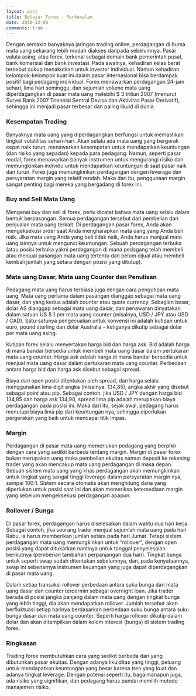 ```yaml
---
layout: post
title: Belajar Forex - Perkenalan
date: 2018-12-08
comments: true
---
```

Dengan semakin banyaknya jaringan trading online, perdagangan di bursa mata uang sekarang lebih mudah diakses daripada sebelumnya. Pasar valuta asing, atau forex, terkenal sebagai domain bank pemerintah pusat, bank komersial dan bank investasi. Pada awalnya, kehadiran kelas berat tersebut cukup menakutkan untuk investor individual. Namun kehadiran kelompok-kelompok kuat ini dalam pasar internasional bisa berdampak positif bagi pedagang individual. Forex menawarkan perdagangan 24-jam sehari, lima hari seminggu, dan sejumlah volume mata uang diperdagangkan di pasar mata uang melebihi $ 3 triliun 2007 (menurut Survei Bank 2007 Triennial Sentral Devisa dan Aktivitas Pasar Derivatif), sehingga ini menjadi pasar terbesar dan paling likuid di dunia.

### Kesempatan Trading

Banyaknya mata uang yang diperdagangkan berfungsi untuk memastikan tingkat volatilitas sehari-hari. Akan selalu ada mata uang yang bergerak cepat naik turun, menawarkan kesempatan untuk mendapatkan keuntungan (dan risiko yang sepadan) kepada para pedagang. Namun, seperti pasar modal, forex menawarkan banyak instrumen untuk mengurangi risiko dan memungkinkan individu untuk mendapatkan keuntungan di saat pasar naik dan turun. Forex juga memungkinkan perdagangan dengan leverage dan persyaratan margin yang relatif rendah. Maka dari itu,  penggunaan margin sangat penting bagi mereka yang bergadang di forex ini.

### Buy and Sell Mata Uang

Mengenai buy dan sell di forex, perlu dicatat bahwa mata uang selalu dalam bentuk berpasangan. Semua perdagangan tersebut dari pembelian dan penjualan mata uang terkait. Di perdagangan pasar forex, Anda akan mengeksekusi order saat Anda mengharapkan mata uang yang Anda beli naik. Jika mata uang Anda yang beli tidak naik, Anda harus menjual mata uang lainnya untuk mengunci keuntungan. Sebuah perdagangan terbuka (atau posisi terbuka yakni perdagangan di mana pedagang telah membeli atau menjual pasangan mata uang tertentu dan belum dijual atau membeli kembali jumlah yang setara dengan posisi yang ditutup).

 

### Mata uang Dasar, Mata uang Counter dan Penulisan

Pedagang mata uang harus terbiasa juga dengan cara pengutipan mata uang. Mata uang pertama dalam pasangan dianggap sebagai mata uang dasar, dan yang kedua adalah counter atau quote currency. Sebagian besar, dolar AS dianggap sebagai mata uang dasar, dan penawaran dinyatakan dalam satuan US $ 1 per mata uang counter (misalnya, USD / JPY atau USD / CAD). Satu-satunya pengecualian untuk konvensi ini adalah kutipan untuk euro, pound sterling dan dolar Australia – ketiganya dikutip sebagai dolar per mata uang asing.

 

Kutipan forex selalu menyertakan harga bid dan harga ask. Bid adalah harga di mana bandar bersedia untuk membeli mata uang dasar dalam pertukaran mata uang counter. Harga ask adalah harga di mana bandar bersedia untuk menjual mata uang dasar dalam pertukaran mata uang counter. Perbedaan antara harga bid dan harga ask disebut sebagai spread.

 

Biaya dari open posisi ditentukan oleh spread, dan harga selalu menggunakan lima digit angka (misalnya, 134,85), angka akhir yang disebut sebagai point atau pip. Sebagai contoh, jika USD / JPY dengan harga bid 134,85 dan harga ask 134,90, spread lima pip adalah merupakan biaya perdagangan pada posisi ini. Maka dari itu, sejak awal, pedagang harus menutupi biaya lima pip dari keuntungan nya, sehingga diperlukan pergerakan yang baik untuk mencapai titik impas.

### Margin

Perdagangan di pasar mata uang memerlukan pedagang yang berpikir dengan cara yang sedikit berbeda tentang margin. Margin di pasar forex bukan merupakan uang muka pembelian ekuitas namun deposit ke rekening trader yang akan mencakup mata uang perdagangan di masa depan. Sebuah sistem mata uang yang khas perdagangan akan memungkinkan untuk tingkat yang sangat tinggi leverage dalam persyaratan margin nya, sampai 100:1. Sistem secara otomatis akan menghitung dana yang diperlukan untuk posisi saat ini dan akan memeriksa ketersediaan margin yang sebelum mengeksekusi perdagangan apapun.

### Rollover / Bunga

Di pasar forex, perdagangan harus diselesaikan dalam waktu dua hari kerja. Sebagai contoh, jika seorang trader menjual sejumlah mata uang pada hari Rabu, ia harus memberikan jumlah setara pada hari Jumat. Tetapi sistem perdagangan mata uang memungkinkan untuk “rollover”, dengan open posisi yang dapat ditukarkan nantinya untuk tanggal penyelesaian berikutnya (pemberian tambahan perpanjangan dua hari). Tingkat bunga untuk seperti swap sudah ditentukan sebelumnya, dan, pada kenyataannya, swap ini sebenarnya instrumen keuangan yang juga dapat diperdagangkan di pasar mata uang.

Dalam setiap transaksi rollover perbedaan antara suku bunga dari mata uang dasar dan counter tercermin sebagai overnight loan. Jika trader berada di posisi jangka panjang dalam mata uang dengan tingkat bunga yang lebih tinggi, dia akan mendapatkan rollover. Jumlah tersebut akan berfluktuasi setiap harinya berdasarkan perbedaan suku bunga antara suku bunga dasar dan mata uang counter. Seperti harga rollover dikutip dalam dolar dan akan ditampilkan dalam kolom interest (bunga) di sistem trading forex.

### Ringkasan

Trading forex membutuhkan cara yang sedikit berbeda dari yang dibutuhkan pasar ekuitas. Dengan adanya likuiditas yang tinggi, peluang untuk mendapatkan keuntungan yang besar karena tren yang kuat dan adanya tingkat leverage. Dengan potensi seperti itu, bagaimanapun juga, ada risiko yang signifikan, dan pedagang harus pandai memilih metode manajemen risiko.

